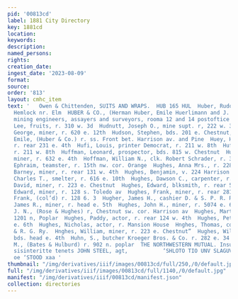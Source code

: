 ```yaml
---
pid: '00813cd'
label: 1881 City Directory
key: 1881cd
location: 
keywords: 
description: 
named_persons: 
rights: 
creation_date: 
ingest_date: '2023-08-09'
format: 
source: 
order: '813'
layout: cmhc_item
text: '   Owen & Chittenden, SUITS AND WRAPS.  HUB 165 HUL  Huber, Rudolph, lab. r.
  Hemlock nr. Elm  HUBER & CO., (Herman Huber, Emile Huerlimann and J. H. Barfeind)
  mining engineers, assayers and surveyors, rooma 12 and 14 postoftice building  Hudgens,
  Lee, fruits, r. 310 w. 3d  Hudnutt, Joseph O., mine supt. r, 222 w. 3d  Hudson,
  George, miner, r. 620 e. 12th  Hudson, Stephen, bds. 201 e. Chestnut,  Huerlimann,
  Emile, (Huber & Co.) r. ss. Front bet. Harrison av. and Pine  Huey, H. T., miner,
  r. rear 231 e. 4th  Hufi, Louis, printer Democrat, r. 211 w. 8th  Huff, M. Mrs.,
  r. 211 w. 8th  Huffman, Leonard, prospector, bds. 815 w. Chestnut  Huffman, Peter,
  miner, r. 632 e. 4th  Hoffman, William N., clk. Robert Schrader, r. 323 e. 10th  Huggins,
  Ephraim, teamster, r. 15th nw. cor. Orange  Hughes, Anna Mrs., r. 228 e. Chestnut  Hughes,
  Barney, miner, r. rear 131 w. 4th  Hughes, Benjamin, v. 224 Harrison av  Hughes,
  Charles T., smelter, r. 616 e. 10th  Hughes, Dawson C., carpenter, r. 518 e. 34  Hughes,
  David, miner, r. 223 e. Chestnut  Hughes, Edward, blksmith, r. rear 503 w. 2d  Nughes,
  Edward, miner, r. 128 s. Toledo av  Hughes, Frank, miner, r. rear 281 ¢. 4th  Ilughes,
  Frank, (col’d) r. 128 6. 3  Hugher, James H., cashier D. & S. P. R. R,, r. at depot  Hughes,
  James R., miner, r. head e. 5th  Hughes, John H., miner, r. 5074 e. 6th  Hughes,
  J. N., (Rose & Hughes) r, Chestnut sw. cor. Harrison av  Hughes, Martin, lab. bd,
  1201 n, Poplar  Hughes, Paddy, actor, r. rear 124 w. 4th  Hughes, Peter, r. 316
  e. 6th  Hughes, Nicholas, actor, r. Mansion House  Hnghes, Thomas, coalheayer D.
  & R. G. Ry.  Hnghes, William, miner, r. 223 e. Chestnut”  Hughes, William, miner,
  bds. head e. 4th  Huhn, S., butcher Kroeger Bros. & Co. r. 282 e. 34  Hulbur , Elisha
  M., (Bates & Hulburd) r. 902 n. poplar  THE NORTHWESTERN MUTUAL. Insure Your Life
  sisinteritte tenets JOHN STEEL, agt,           ‘SHLOTO TIO UNV SLAGUVO -2 te" IE
  oe ‘STOOD xaa '
thumbnail: "/img/derivatives/iiif/images/00813cd/full/250,/0/default.jpg"
full: "/img/derivatives/iiif/images/00813cd/full/1140,/0/default.jpg"
manifest: "/img/derivatives/iiif/00813cd/manifest.json"
collection: directories
---
```

